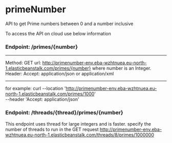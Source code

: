 # primeNumber
API to get Prime numbers between 0 and a number inclusive

To access the API on cloud use below information

### Endpoint: /primes/{number}
__________________________________________________________________________________________________
Method: GET
url: http://primenumber-env.eba-wzhtnuea.eu-north-1.elasticbeanstalk.com/primes/{number}
where number is an Integer.
Header: 
  Accept: application/json or application/xml
__________________________________________________________________________________________________  

for example:
curl --location 'http://primenumber-env.eba-wzhtnuea.eu-north-1.elasticbeanstalk.com/primes/1000' \
--header 'Accept: application/json'

### Endpoint: /threads/{thread}/primes/{number}
This endpoint uses thread for large integers and is faster. specify the number of threads to run in the GET request
http://primenumber-env.eba-wzhtnuea.eu-north-1.elasticbeanstalk.com/threads/8/primes/1000000

